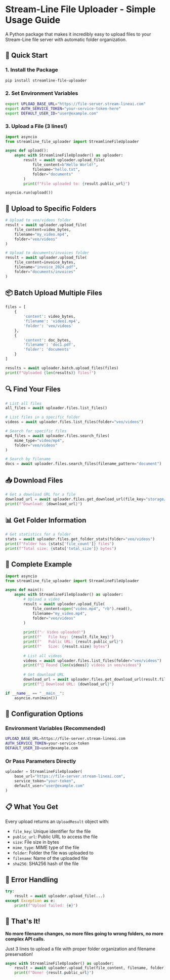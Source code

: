 # Stream-Line File Uploader - Simple Usage Guide

A Python package that makes it incredibly easy to upload files to your Stream-Line file server with automatic folder organization.

## 🚀 Quick Start

### 1. Install the Package
```bash
pip install streamline-file-uploader
```

### 2. Set Environment Variables
```bash
export UPLOAD_BASE_URL="https://file-server.stream-lineai.com"
export AUTH_SERVICE_TOKEN="your-service-token-here"
export DEFAULT_USER_ID="user@example.com"
```

### 3. Upload a File (3 lines!)
```python
import asyncio
from streamline_file_uploader import StreamlineFileUploader

async def upload():
    async with StreamlineFileUploader() as uploader:
        result = await uploader.upload_file(
            file_content=b"Hello World!",
            filename="hello.txt",
            folder="documents"
        )
        print(f"File uploaded to: {result.public_url}")

asyncio.run(upload())
```

## 📁 Upload to Specific Folders

```python
# Upload to veo/videos folder
result = await uploader.upload_file(
    file_content=video_bytes,
    filename="my_video.mp4",
    folder="veo/videos"
)

# Upload to documents/invoices folder
result = await uploader.upload_file(
    file_content=invoice_bytes,
    filename="invoice_2024.pdf",
    folder="documents/invoices"
)
```

## 📦 Batch Upload Multiple Files

```python
files = [
    {
        'content': video_bytes,
        'filename': 'video1.mp4',
        'folder': 'veo/videos'
    },
    {
        'content': doc_bytes,
        'filename': 'doc1.pdf',
        'folder': 'documents'
    }
]

results = await uploader.batch.upload_files(files)
print(f"Uploaded {len(results)} files!")
```

## 🔍 Find Your Files

```python
# List all files
all_files = await uploader.files.list_files()

# List files in a specific folder
videos = await uploader.files.list_files(folder="veo/videos")

# Search for specific files
mp4_files = await uploader.files.search_files(
    mime_type="video/mp4",
    folder="veo/videos"
)

# Search by filename
docs = await uploader.files.search_files(filename_pattern="document")
```

## 📥 Download Files

```python
# Get a download URL for a file
download_url = await uploader.files.get_download_url(file_key="storage/user/folder/file.mp4")
print(f"Download: {download_url}")
```

## 📊 Get Folder Information

```python
# Get statistics for a folder
stats = await uploader.files.get_folder_stats(folder="veo/videos")
print(f"Folder has {stats['file_count']} files")
print(f"Total size: {stats['total_size']} bytes")
```

## 🎯 Complete Example

```python
import asyncio
from streamline_file_uploader import StreamlineFileUploader

async def main():
    async with StreamlineFileUploader() as uploader:
        # Upload a video
        result = await uploader.upload_file(
            file_content=open("video.mp4", "rb").read(),
            filename="my_video.mp4",
            folder="veo/videos"
        )
        
        print(f"✅ Video uploaded!")
        print(f"   File key: {result.file_key}")
        print(f"   Public URL: {result.public_url}")
        print(f"   Size: {result.size} bytes")
        
        # List all videos
        videos = await uploader.files.list_files(folder="veo/videos")
        print(f"📁 Found {len(videos)} videos in veo/videos")
        
        # Get download URL
        download_url = await uploader.files.get_download_url(result.file_key)
        print(f"🔗 Download URL: {download_url}")

if __name__ == "__main__":
    asyncio.run(main())
```

## 🔧 Configuration Options

### Environment Variables (Recommended)
```bash
UPLOAD_BASE_URL=https://file-server.stream-lineai.com
AUTH_SERVICE_TOKEN=your-service-token
DEFAULT_USER_ID=user@example.com
```

### Or Pass Parameters Directly
```python
uploader = StreamlineFileUploader(
    base_url="https://file-server.stream-lineai.com",
    service_token="your-token",
    default_user="user@example.com"
)
```

## 📋 What You Get

Every upload returns an `UploadResult` object with:
- `file_key`: Unique identifier for the file
- `public_url`: Public URL to access the file
- `size`: File size in bytes
- `mime_type`: MIME type of the file
- `folder`: Folder the file was uploaded to
- `filename`: Name of the uploaded file
- `sha256`: SHA256 hash of the file

## 🚨 Error Handling

```python
try:
    result = await uploader.upload_file(...)
except Exception as e:
    print(f"Upload failed: {e}")
```

## 🎉 That's It!

**No more filename changes, no more files going to wrong folders, no more complex API calls.**

Just 3 lines to upload a file with proper folder organization and filename preservation!

```python
async with StreamlineFileUploader() as uploader:
    result = await uploader.upload_file(file_content, filename, folder)
    print(f"Done! {result.public_url}")
```
